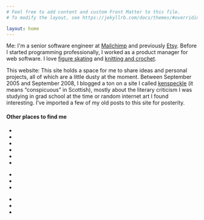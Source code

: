 ```yaml
---
# Feel free to add content and custom Front Matter to this file.
# To modify the layout, see https://jekyllrb.com/docs/themes/#overriding-theme-defaults

layout: home
---
```


Me: I'm a senior software engineer at <a href="https://mailchimp.com">Mailchimp</a> and previously <a href="https://etsy.com">Etsy</a>. Before I started programming professionally, I worked as a product manager for web software. I love <a href="http://instagram.com/sperbs.on.ice">figure skating</a> and <a href="https://www.etsy.com/shop/KenspeckleKnits">knitting and crochet</a>.

This website: This site holds a space for me to share ideas and personal projects, all of which are a little dusty at the moment. Between September 2005 and September 2008, I blogged a ton on a site I called <a href="/2005/09/03/what-is-kenspeckle/">kenspeckle</a> (it means “conspicuous” in Scottish), mostly about the literary criticism I was studying in grad school at the time or random internet art I found interesting. I’ve imported a few of my old posts to this site for posterity.

<h4 class="text-center">Other places to find me</h4>

<ul class="icons text-center hide-xs">
    <li><a title="twitter" href="http://twitter.com/laurensperber" onclick="_gaq.push(['_trackEvent', 'outbound_link', 'twitter', 'laurensperber']);"><i class="fab fa-2x fa-twitter"></i></a></li> 
    <li><a title="github" href="http://github.com/lauren" onclick="_gaq.push(['_trackEvent', 'outbound_link', 'github', 'lauren']);"><i class="fab fa-2x fa-github"></i></a></li> 
    <li><a title="instagram" href="http://instagram.com/sperbs.on.ice" onclick="_gaq.push(['_trackEvent', 'outbound_link', 'instagram', 'sperbsonice']);"><i class="fab fa-2x fa-instagram"></i></a></li> 
    <li><a title="ravelry" href="https://www.ravelry.com/people/laurensperber" onclick="_gaq.push(['_trackEvent', 'outbound_link', 'ravelry', 'laurensperber']);"><i class="fab fa-2x fa-ravelry"></i></a></li>
    <li><a title="linkedin" href="http://linkedin.com/in/laurensperber" onclick="_gaq.push(['_trackEvent', 'outbound_link', 'linkedin', 'laurensperber']);"><i class="fab fa-2x fa-linkedin"></i></a></li>
    <li><a title="etsy" href="https://www.etsy.com/shop/KenspeckleKnits" onclick="_gaq.push(['_trackEvent', 'outbound_link', 'etsy', 'kenspeckleknits']);"><i class="fab fa-2x fa-etsy"></i></a></li>
</ul>

<div class="show-xs">
    <ul class="icons text-center">
        <li><a title="twitter" href="http://twitter.com/laurensperber" onclick="_gaq.push(['_trackEvent', 'outbound_link', 'twitter', 'laurensperber']);"><i class="fab fa-2x fa-twitter"></i></a></li> 
        <li><a title="github" href="http://github.com/lauren" onclick="_gaq.push(['_trackEvent', 'outbound_link', 'github', 'lauren']);"><i class="fab fa-2x fa-github"></i></a></li> 
        <li><a title="instagram" href="http://instagram.com/sperbs.on.ice" onclick="_gaq.push(['_trackEvent', 'outbound_link', 'instagram', 'sperbsonice']);"><i class="fab fa-2x fa-instagram"></i></a></li> 
    </ul>
    <ul class="icons text-center">
        <li><a title="ravelry" href="https://www.ravelry.com/people/laurensperber" onclick="_gaq.push(['_trackEvent', 'outbound_link', 'ravelry', 'laurensperber']);"><i class="fab fa-2x fa-ravelry"></i></a></li>
        <li><a title="linkedin" href="http://linkedin.com/in/laurensperber" onclick="_gaq.push(['_trackEvent', 'outbound_link', 'linkedin', 'laurensperber']);"><i class="fab fa-2x fa-linkedin"></i></a></li>
        <li><a title="etsy" href="https://www.etsy.com/shop/KenspeckleKnits" onclick="_gaq.push(['_trackEvent', 'outbound_link', 'etsy', 'kenspeckleknits']);"><i class="fab fa-2x fa-etsy"></i></a></li>
    </ul>

</div>
